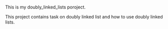 ####

This is my  doubly_linked_lists poroject.

This project contains task on doubly linked list  and how to use doubly linked lists.
